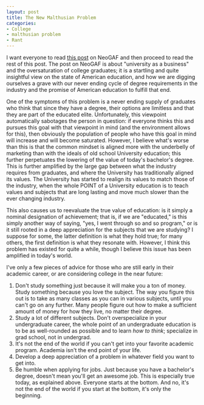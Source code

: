 ```yaml
--- 
layout: post
title: The New Malthusian Problem
categories:
- College
- malthusian problem
- Rant
---
```

I want everyone to read <a href="http://www.neogaf.com/forum/showpost.php?p=20693637&postcount=154">this post</a> on NeoGAF and then proceed to read the rest of this post.  The post on NeoGAF is about "university as a business" and the oversaturation of college graduates; it is a startling and quite insightful view on the state of American education, and how we are digging ourselves a grave with our never ending cycle of degree requirements in the industry and the promise of American education to fulfill that end.

One of the symptoms of this problem is a never ending supply of graduates who think that since they have a degree, their options are limitless and that they are part of the educated elite.  Unfortunately, this viewpoint automatically sabotages the person in question: if everyone thinks this and pursues this goal with that viewpoint in mind (and the environment allows for this), then obviously the population of people who have this goal in mind will increase and will become saturated.  However, I believe what's worse than this is that the common mindset is aligned more with the underbelly of marketing than with the ideals of old school University education; this further perpetuates the lowering of the value of today's bachelor's degree.  This is further amplified by the large gap between what the industry requires from graduates, and where the University has traditionally aligned its values.  The University has started to realign its values to match those of the industry, when the whole POINT of a University education is to teach values and subjects that are long lasting and move much slower than the ever changing industry.

This also causes us to reevaluate the true value of education: is it simply a nominal designation of achievement; that is, if we are "educated," is this simply another way of saying, "yes, I went through so and so program," or is it still rooted in a deep appreciation for the subjects that we are studying?  I suppose for some, the latter definition is what they hold true; for many others, the first definition is what they resonate with.  However, I think this problem has existed for quite a while, though I believe this issue has been amplified in today's world.

I've only a few pieces of advice for those who are still early in their academic career, or are considering college in the near future:

<ol>
<li>Don't study something just because it will make you a ton of money.  Study something because you love the subject.  The way you figure this out is to take as many classes as you can in various subjects, until you can't go on any further.  Many people figure out how to make a sufficient amount of money for how they live, no matter their degree.</li>
<li>Study a lot of different subjects.  Don't overspecialize in your undergraduate career, the whole point of an undergraduate education is to be as well-rounded as possible and to learn <em>how to think</em>; specialize in grad school, not in undergrad.</li>
<li>It's not the end of the world if you can't get into your favorite academic program.  Academia isn't the end point of your life.</li>
<li>Develop a deep appreciation of a problem in whatever field you want to get into.</li>
<li>Be humble when applying for jobs.  Just because you have a bachelor's degree, doesn't mean you'll get an awesome job.  This is especially true today, as explained above.  Everyone starts at the bottom.  And no, it's not the end of the world if you start at the bottom, it's only the beginning.</li>
</ol>
